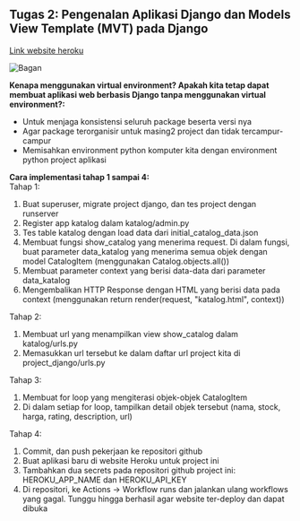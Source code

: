 ## Tugas 2: Pengenalan Aplikasi Django dan Models View Template (MVT) pada Django

[Link website heroku](https://tugas2pbp-katalog.herokuapp.com/katalog/)

![Bagan](https://res.cloudinary.com/dbev4mnac/image/upload/v1663050754/S__28745731_twqhhy.jpg)

**Kenapa menggunakan virtual environment? Apakah kita tetap dapat membuat aplikasi web berbasis Django tanpa menggunakan virtual environment?:**
- Untuk menjaga konsistensi seluruh package beserta versi nya
- Agar package terorganisir untuk masing2 project dan tidak tercampur-campur
- Memisahkan environment python komputer kita dengan environment python project aplikasi

**Cara implementasi tahap 1 sampai 4:**
<br />
 Tahap 1:
 1. Buat superuser, migrate project django, dan tes project dengan runserver
 2. Register app katalog dalam katalog/admin.py
 3. Tes table katalog dengan load data dari initial_catalog_data.json
 4. Membuat fungsi show_catalog yang menerima request. Di dalam fungsi, buat parameter data_katalog yang menerima semua objek
 dengan model CatalogItem (menggunakan Catalog.objects.all())
 5. Membuat parameter context yang berisi data-data dari parameter data_katalog
 6. Mengembalikan HTTP Response dengan HTML yang berisi data pada context (menggunakan return  render(request, "katalog.html", context))

Tahap 2:
1. Membuat url yang menampilkan view show_catalog dalam katalog/urls.py
2. Memasukkan url tersebut ke dalam daftar url project kita di project_django/urls.py

Tahap 3:
1. Membuat for loop yang mengiterasi objek-objek CatalogItem
2. Di dalam setiap for loop, tampilkan detail objek tersebut (nama, stock, harga, rating, description, url)

Tahap 4:
1. Commit, dan push pekerjaan ke repositori github
2. Buat aplikasi baru di website Heroku untuk project ini
3. Tambahkan dua secrets pada repositori github project ini: HEROKU_APP_NAME dan HEROKU_API_KEY
4. Di repositori, ke Actions -> Workflow runs dan jalankan ulang workflows yang gagal. Tunggu hingga berhasil agar website ter-deploy dan dapat dibuka
